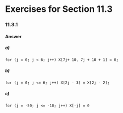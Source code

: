 # Exercises for Section 11.3

### 11.3.1
#### Answer
##### a)
```
for (j = 0; j < 6; j++) X[7j+ 10, 7j + 10 + 1] = 0;
```
##### b)
```
for (j = 0; j <= 6; j++) X[2j - 3] = X[2j - 2];
```
##### c)
```
for (j = -50; j <= -10; j++) X[-j] = 0
```
